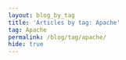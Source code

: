 ```yaml
---
layout: blog_by_tag
title: 'Articles by tag: Apache'
tag: Apache
permalink: /blog/tag/apache/
hide: true
---
```

